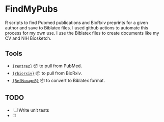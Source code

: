 # FindMyPubs

R scripts to find Pubmed publications and BioRxiv preprints for a given author and save to Biblatex files. I used github actions to automate this process for my own use. I use the Biblatex files to create documents like my CV and NIH Biosketch.

## Tools

- [`{rentrez}`](https://github.com/ropensci/rentrez) :package: to pull from PubMed.
- [`{rbiorxiv}`](https://github.com/nicholasmfraser/rbiorxiv) :package: to pull from BioRxiv.
- [`{RefManageR}`](https://github.com/ropensci/RefManageR) :package: to convert to Biblatex format.

## TODO

- [ ] Write unit tests
- [ ]

